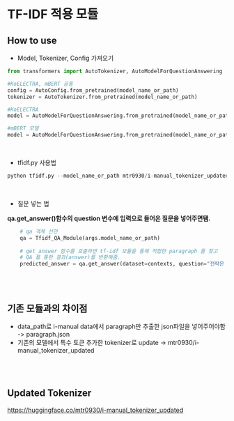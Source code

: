 # TF-IDF 적용 모듈

## How to use
* Model, Tokenizer, Config 가져오기
```python
from transformers import AutoTokenizer, AutoModelForQuestionAnswering

#KoELECTRA, mBERT 공통
config = AutoConfig.from_pretrained(model_name_or_path)
tokenizer = AutoTokenizer.from_pretrained(model_name_or_path)

#KoELECTRA
model = AutoModelForQuestionAnswering.from_pretrained(model_name_or_path, return_dict=False)

#mBERT 모델
model = AutoModelForQuestionAnswering.from_pretrained(model_name_or_path, config=config)
```

<br/>

* tfidf.py 사용법
```python
python tfidf.py --model_name_or_path mtr0930/i-manual_tokenizer_updated --data_path ./paragraph.json
```

<br/>

* 질문 넣는 법

**qa.get_answer()함수의 question 변수에 입력으로 들어온 질문을 넣어주면됌.**

```python
    # qa 객체 선언
    qa = Tfidf_QA_Module(args.model_name_or_path)
    
    # get_answer 함수를 호출하면 tf-idf 모듈을 통해 적합한 paragraph 를 찾고
    # QA 를 통한 결과(answer)를 반환해줌.
    predicted_answer = qa.get_answer(dataset=contexts, question="전략은 무엇인가요?")
```
<br/><br/>

## 기존 모듈과의 차이점
* data_path로 i-manual data에서 paragraph만 추출한 json파일을 넣어주어야함 -> paragraph.json
* 기존의 모델에서 특수 토큰 추가한 tokenizer로 update -> mtr0930/i-manual_tokenizer_updated

<br/><br/>

## Updated Tokenizer
https://huggingface.co/mtr0930/i-manual_tokenizer_updated
